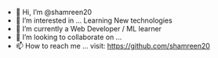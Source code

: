 - 👋 Hi, I’m @shamreen20
- 👀 I’m interested in ... Learning New technologies
- 🌱 I’m currently a Web Developer / ML learner 
- 💞️ I’m looking to collaborate on ...
- 📫 How to reach me ... visit: https://github.com/shamreen20 

<!---
shamreen20/shamreen20 is a ✨ special ✨ repository because its `README.md` (this file) appears on your GitHub profile.
You can click the Preview link to take a look at your changes.
--->
